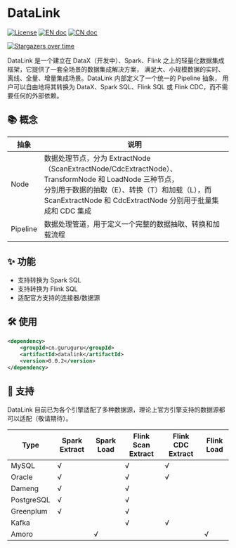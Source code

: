 # DataLink

[![License](https://img.shields.io/badge/License-Apache%202-4EB1BA.svg?style=socialflat-square)](LICENSE)
[![EN doc](https://img.shields.io/badge/Document-English-blue.svg?style=socialflat-square)](README.md)
[![CN doc](https://img.shields.io/badge/文档-中文-blue.svg?style=socialflat-square)](README.zh-CN.md)

[![Stargazers over time](https://starchart.cc/jinsyin/datalink.svg)](https://starchart.cc/jinsyin/datalink)

DataLink 是一个建立在 DataX（开发中）、Spark、Flink 之上的轻量化数据集成框架，它提供了一套全场景的数据集成解决方案，
满足大、小规模数据的实时、离线、全量、增量集成场景。DataLink 内部定义了一个统一的 Pipeline 抽象，
用户可以自由地将其转换为 DataX、Spark SQL、Flink SQL 或 Flink CDC，而不需要任何的外部依赖。

## 📚 概念

| 抽象       | 说明                                                                                                                                                                     |
|----------|------------------------------------------------------------------------------------------------------------------------------------------------------------------------|
| Node     | 数据处理节点，分为 ExtractNode（ScanExtractNode/CdcExtractNode）、TransformNode 和 LoadNode 三种节点，<br/> 分别用于数据的抽取（E）、转换（T）和加载（L），而 ScanExtractNode 和 CdcExtractNode 分别用于批量集成和 CDC 集成 |
| Pipeline | 数据处理管道，用于定义一个完整的数据抽取、转换和加载流程                                                                                                                                           | 

## ✨ 功能

* 支持转换为 Spark SQL
* 支持转换为 Flink SQL
* 适配官方支持的连接器/数据源

## 🛠 使用

```xml
<dependency>
    <groupId>cn.guruguru</groupId>
    <artifactId>datalink</artifactId>
    <version>0.0.2</version>
</dependency>
```

## 🚀 支持

DataLink 目前已为各个引擎适配了多种数据源，理论上官方引擎支持的数据源都可以适配（敬请期待）。

| Type       | Spark Extract | Spark Load | Flink Scan Extract | Flink CDC Extract | Flink Load |
|------------|---------------|------------|--------------------|-------------------|------------|
| MySQL      | √             |            | √                  | √                 |            |
| Oracle     | √             |            | √                  | √                 |            |
| Dameng     | √             |            | √                  |                   |            |
| PostgreSQL | √             |            | √                  |                   |            |
| Greenplum  | √             |            | √                  |                   |            |
| Kafka      |               |            | √                  | √                 |            |
| Amoro      |               | √          |                    |                   | √          |

